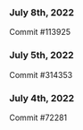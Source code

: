 ### July 8th, 2022

Commit #113925

### July 5th, 2022

Commit #314353


### July 4th, 2022

Commit #72281
